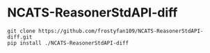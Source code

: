 # NCATS-ReasonerStdAPI-diff
```
git clone https://github.com/frostyfan109/NCATS-ReasonerStdAPI-diff.git
pip install ./NCATS-ReasonerStdAPI-diff
```
